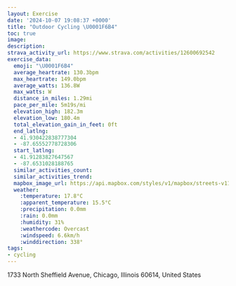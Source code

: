 ```yaml
---
layout: Exercise
date: '2024-10-07 19:08:37 +0000'
title: "Outdoor Cycling \U0001F6B4"
toc: true
image:
description:
strava_activity_url: https://www.strava.com/activities/12600692542
exercise_data:
  emoji: "\U0001F6B4"
  average_heartrate: 130.3bpm
  max_heartrate: 149.0bpm
  average_watts: 136.8W
  max_watts: W
  distance_in_miles: 1.29mi
  pace_per_mile: 5m19s/mi
  elevation_high: 182.3m
  elevation_low: 180.4m
  total_elevation_gain_in_feet: 0ft
  end_latlng:
  - 41.930422838777304
  - -87.65552778728306
  start_latlng:
  - 41.91283827647567
  - -87.6531028188765
  similar_activities_count:
  similar_activities_trend:
  mapbox_image_url: https://api.mapbox.com/styles/v1/mapbox/streets-v11/static/path-5+787af2-1.0(opy~Frw~uOcGFoHLc%40AqHN%7DE%3FyHNoDDyAAoCD%7D%40FuC%3FeADw%40%40eF%40wADkAHyBCSCY%3F%5DEKBO%5C%7D%40%60BaA~A),pin-s-s+e5b22e(-87.65322,41.91512),pin-s-f+89ae00(-87.65476999999997,41.92980999999999)/auto/800x800?access_token=pk.eyJ1Ijoiam9zaGJlY2ttYW4iLCJhIjoiY205eWR2aDd1MWZ6djJrbXc4a3M0bWZleiJ9.XiG9OWkNcZk2QzjJbxLB4A
  weather:
    :temperature: 17.8°C
    :apparent_temperature: 15.5°C
    :precipitation: 0.0mm
    :rain: 0.0mm
    :humidity: 31%
    :weathercode: Overcast
    :windspeed: 6.6km/h
    :winddirection: 338°
tags:
- cycling
---
```

1733 North Sheffield Avenue, Chicago, Illinois 60614, United States
